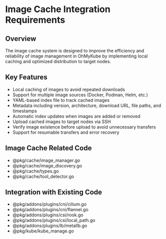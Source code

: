# Image Cache Integration Requirements
## Overview
The image cache system is designed to improve the efficiency and reliability of image management in OhMyKube by implementing local caching and optimized distribution to target nodes.

## Key Features
- Local caching of images to avoid repeated downloads
- Support for multiple image sources (Docker, Podman, Helm, etc.)
- YAML-based index file to track cached images
- Metadata including version, architecture, download URL, file paths, and timestamps
- Automatic index updates when images are added or removed
- Upload cached images to target nodes via SSH
- Verify image existence before upload to avoid unnecessary transfers
- Support for resumable transfers and error recovery

## Image Cache Related Code
- @pkg/cache/image_manager.go
- @pkg/cache/image_discovery.go
- @pkg/cache/types.go
- @pkg/cache/tool_detector.go

## Integration with Existing Code
- @pkg/addons/plugins/cni/cilium.go
- @pkg/addons/plugins/cni/flannel.go
- @pkg/addons/plugins/csi/rook.go
- @pkg/addons/plugins/csi/local_path.go
- @pkg/addons/plugins/lb/metallb.go
- @pkg/kube/kube_manage.go